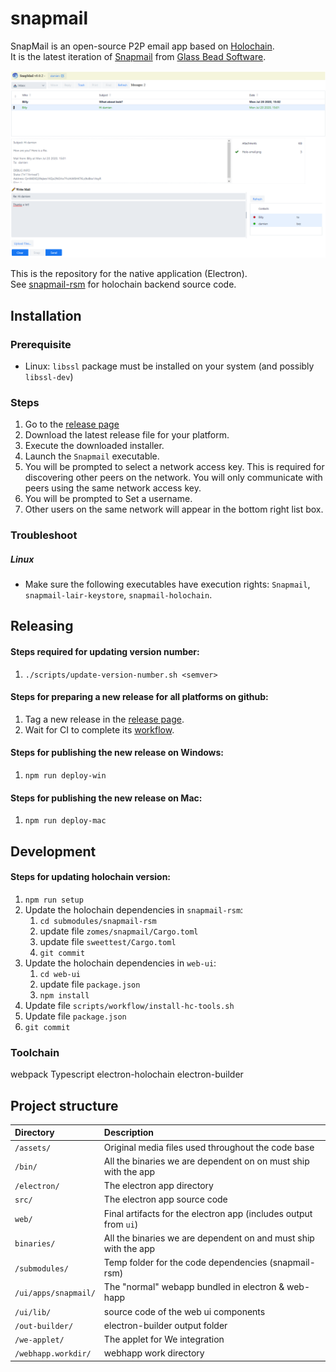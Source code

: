 # snapmail
SnapMail is an open-source P2P email app based on [Holochain](https://holochain.org/).  
It is the latest iteration of [Snapmail](http://www.glassbead.com/snapmail/index.shtml) from [Glass Bead Software](http://www.glassbead.com/).


![sshot](https://github.com/glassbeadsoftware/snapmail/blob/master/assets/snapmail-ui.png)

This is the repository for the native application (Electron).  
See [snapmail-rsm](https://github.com/glassbeadsoftware/snapmail-rsm) for holochain backend source code.

## Installation

### Prerequisite 
 - Linux: `libssl` package must be installed on your system (and possibly `libssl-dev`)

### Steps
1. Go to the [release page](https://github.com/glassbeadsoftware/snapmail/releases)
2. Download the latest release file for your platform.
3. Execute the downloaded installer.
4. Launch the `Snapmail` executable.
5. You will be prompted to select a network access key. This is required for discovering other peers on the network. You will only communicate with peers using the same network access key.
6. You will be prompted to Set a username.
7. Other users on the same network will appear in the bottom right list box.

### Troubleshoot

##### Linux
- Make sure the following executables have execution rights: `Snapmail`, `snapmail-lair-keystore`, `snapmail-holochain`.

 
## Releasing

#### Steps required for updating version number:
1. `./scripts/update-version-number.sh <semver>`


#### Steps for preparing a new release for all platforms on github:
1. Tag a new release in the [release page](https://github.com/glassbeadsoftware/snapmail/releases).
2. Wait for CI to complete its [workflow](https://github.com/glassbeadsoftware/snapmail/actions).

#### Steps for publishing the new release on Windows:
1. `npm run deploy-win`

#### Steps for publishing the new release on Mac:
1. `npm run deploy-mac`


## Development

#### Steps for updating holochain version:
1. `npm run setup`
2. Update the holochain dependencies in `snapmail-rsm`:
    1. `cd submodules/snapmail-rsm`
    2. update file `zomes/snapmail/Cargo.toml`
    3. update file `sweettest/Cargo.toml`
    4. `git commit`
3. Update the holochain dependencies in `web-ui`:
    1. `cd web-ui`
    2. update file `package.json`
    3. `npm install`
4. Update file `scripts/workflow/install-hc-tools.sh`
5. Update file `package.json`
6. `git commit`


### Toolchain

webpack
Typescript
electron-holochain
electron-builder

## Project structure

| Directory            | Description                                                                                                                 |
|:---------------------| :-------------------------------------------------------------------------------------------------------------------------- |
| `/assets/`           | Original media files used throughout the code base
| `/bin/`              | All the binaries we are dependent on on must ship with the app
| `/electron/`         | The electron app directory
|    `src/`            | The electron app source code
|    `web/`            | Final artifacts for the electron app (includes output from `ui`)
|    `binaries/`       | All the binaries we are dependent on and must ship with the app
| `/submodules/`       | Temp folder for the code dependencies (snapmail-rsm)
| `/ui/apps/snapmail/` | The "normal" webapp bundled in electron & web-happ 
| `/ui/lib/`           | source code of the web ui components
| `/out-builder/`      | electron-builder output folder
| `/we-applet/`        | The applet for We integration
| `/webhapp.workdir/`  | webhapp work directory
